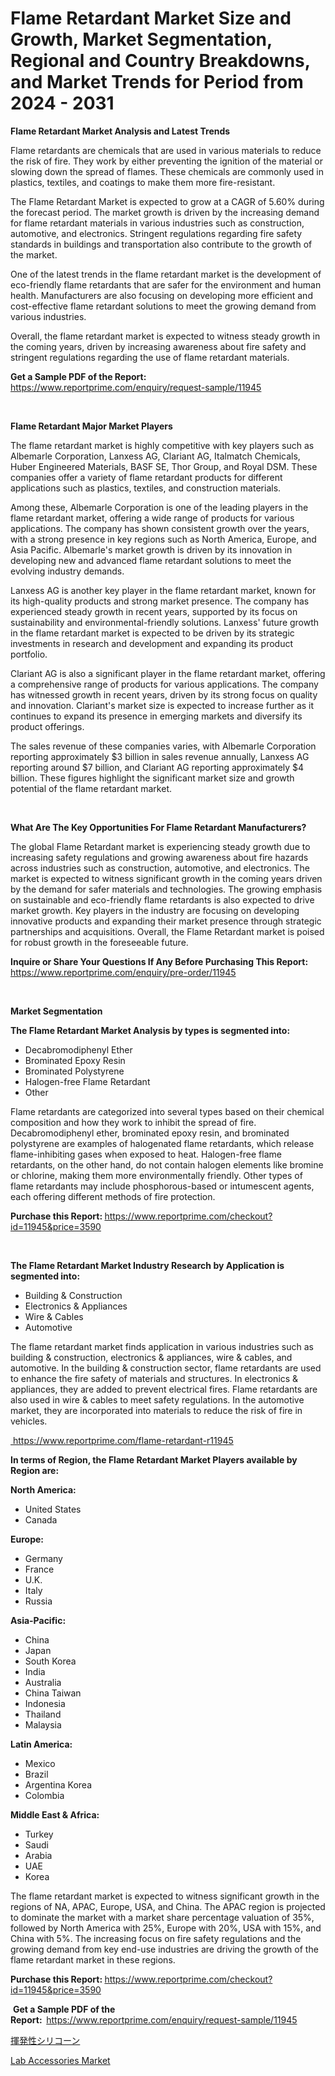 <p><h1>Flame Retardant Market Size and Growth, Market Segmentation, Regional and Country Breakdowns, and Market Trends for Period from 2024 -  2031</h1></p><p><strong>Flame Retardant Market Analysis and Latest Trends</strong></p>
<p><p>Flame retardants are chemicals that are used in various materials to reduce the risk of fire. They work by either preventing the ignition of the material or slowing down the spread of flames. These chemicals are commonly used in plastics, textiles, and coatings to make them more fire-resistant.</p><p>The Flame Retardant Market is expected to grow at a CAGR of 5.60% during the forecast period. The market growth is driven by the increasing demand for flame retardant materials in various industries such as construction, automotive, and electronics. Stringent regulations regarding fire safety standards in buildings and transportation also contribute to the growth of the market.</p><p>One of the latest trends in the flame retardant market is the development of eco-friendly flame retardants that are safer for the environment and human health. Manufacturers are also focusing on developing more efficient and cost-effective flame retardant solutions to meet the growing demand from various industries.</p><p>Overall, the flame retardant market is expected to witness steady growth in the coming years, driven by increasing awareness about fire safety and stringent regulations regarding the use of flame retardant materials.</p></p>
<p><strong>Get a Sample PDF of the Report:&nbsp;</strong> <a href="https://www.reportprime.com/enquiry/request-sample/11945">https://www.reportprime.com/enquiry/request-sample/11945</a></p>
<p>&nbsp;</p>
<p><strong>Flame Retardant Major Market Players</strong></p>
<p><p>The flame retardant market is highly competitive with key players such as Albemarle Corporation, Lanxess AG, Clariant AG, Italmatch Chemicals, Huber Engineered Materials, BASF SE, Thor Group, and Royal DSM. These companies offer a variety of flame retardant products for different applications such as plastics, textiles, and construction materials.</p><p>Among these, Albemarle Corporation is one of the leading players in the flame retardant market, offering a wide range of products for various applications. The company has shown consistent growth over the years, with a strong presence in key regions such as North America, Europe, and Asia Pacific. Albemarle's market growth is driven by its innovation in developing new and advanced flame retardant solutions to meet the evolving industry demands.</p><p>Lanxess AG is another key player in the flame retardant market, known for its high-quality products and strong market presence. The company has experienced steady growth in recent years, supported by its focus on sustainability and environmental-friendly solutions. Lanxess' future growth in the flame retardant market is expected to be driven by its strategic investments in research and development and expanding its product portfolio.</p><p>Clariant AG is also a significant player in the flame retardant market, offering a comprehensive range of products for various applications. The company has witnessed growth in recent years, driven by its strong focus on quality and innovation. Clariant's market size is expected to increase further as it continues to expand its presence in emerging markets and diversify its product offerings.</p><p>The sales revenue of these companies varies, with Albemarle Corporation reporting approximately $3 billion in sales revenue annually, Lanxess AG reporting around $7 billion, and Clariant AG reporting approximately $4 billion. These figures highlight the significant market size and growth potential of the flame retardant market.</p></p>
<p>&nbsp;</p>
<p><strong>What Are The Key Opportunities For Flame Retardant Manufacturers?</strong></p>
<p><p>The global Flame Retardant market is experiencing steady growth due to increasing safety regulations and growing awareness about fire hazards across industries such as construction, automotive, and electronics. The market is expected to witness significant growth in the coming years driven by the demand for safer materials and technologies. The growing emphasis on sustainable and eco-friendly flame retardants is also expected to drive market growth. Key players in the industry are focusing on developing innovative products and expanding their market presence through strategic partnerships and acquisitions. Overall, the Flame Retardant market is poised for robust growth in the foreseeable future.</p></p>
<p><strong>Inquire or Share Your Questions If Any Before Purchasing This Report:</strong> <a href="https://www.reportprime.com/enquiry/pre-order/11945">https://www.reportprime.com/enquiry/pre-order/11945</a></p>
<p>&nbsp;</p>
<p><strong>Market Segmentation</strong></p>
<p><strong>The Flame Retardant Market Analysis by types is segmented into:</strong></p>
<p><ul><li>Decabromodiphenyl Ether</li><li>Brominated Epoxy Resin</li><li>Brominated Polystyrene</li><li>Halogen-free Flame Retardant</li><li>Other</li></ul></p>
<p><p>Flame retardants are categorized into several types based on their chemical composition and how they work to inhibit the spread of fire. Decabromodiphenyl ether, brominated epoxy resin, and brominated polystyrene are examples of halogenated flame retardants, which release flame-inhibiting gases when exposed to heat. Halogen-free flame retardants, on the other hand, do not contain halogen elements like bromine or chlorine, making them more environmentally friendly. Other types of flame retardants may include phosphorous-based or intumescent agents, each offering different methods of fire protection.</p></p>
<p><strong>Purchase this Report:&nbsp;</strong><a href="https://www.reportprime.com/checkout?id=11945&price=3590">https://www.reportprime.com/checkout?id=11945&price=3590</a></p>
<p>&nbsp;</p>
<p><strong>The Flame Retardant Market Industry Research by Application is segmented into:</strong></p>
<p><ul><li>Building & Construction</li><li>Electronics & Appliances</li><li>Wire & Cables</li><li>Automotive</li></ul></p>
<p><p>The flame retardant market finds application in various industries such as building & construction, electronics & appliances, wire & cables, and automotive. In the building & construction sector, flame retardants are used to enhance the fire safety of materials and structures. In electronics & appliances, they are added to prevent electrical fires. Flame retardants are also used in wire & cables to meet safety regulations. In the automotive market, they are incorporated into materials to reduce the risk of fire in vehicles.</p></p>
<p><a href="https://www.reportprime.com/flame-retardant-r11945">&nbsp;https://www.reportprime.com/flame-retardant-r11945</a></p>
<p><strong>In terms of Region, the Flame Retardant Market Players available by Region are:</strong></p>
<p>
    <p> <strong> North America: </strong>
        <ul>
            <li>United States</li>
            <li>Canada</li>
        </ul>
        </p> 
    <p> <strong> Europe: </strong>
        <ul>
            <li>Germany</li>
            <li>France</li>
            <li>U.K.</li>
            <li>Italy</li>
            <li>Russia</li>
        </ul>
        </p> 
    <p> <strong> Asia-Pacific: </strong>
        <ul>
            <li>China</li>
            <li>Japan</li>
            <li>South Korea</li>
            <li>India</li>
            <li>Australia</li>
            <li>China Taiwan</li>
            <li>Indonesia</li>
            <li>Thailand</li>
            <li>Malaysia</li>
        </ul>
        </p> 
    <p> <strong> Latin America: </strong>
        <ul>
            <li>Mexico</li>
            <li>Brazil</li>
            <li>Argentina Korea</li>
            <li>Colombia</li>
        </ul>
        </p> 
    <p> <strong> Middle East & Africa: </strong>
        <ul>
            <li>Turkey</li>
            <li>Saudi</li>
            <li>Arabia</li>
            <li>UAE</li>
            <li>Korea</li>
        </ul>
    </p>
    </p>
<p><p>The flame retardant market is expected to witness significant growth in the regions of NA, APAC, Europe, USA, and China. The APAC region is projected to dominate the market with a market share percentage valuation of 35%, followed by North America with 25%, Europe with 20%, USA with 15%, and China with 5%. The increasing focus on fire safety regulations and the growing demand from key end-use industries are driving the growth of the flame retardant market in these regions.</p></p>
<p><strong>Purchase this Report: </strong><a href="https://www.reportprime.com/checkout?id=11945&price=3590">https://www.reportprime.com/checkout?id=11945&price=3590</a></p>
<p>&nbsp;<strong>Get a Sample PDF of the Report:&nbsp;&nbsp;</strong><a href="https://www.reportprime.com/enquiry/request-sample/11945">https://www.reportprime.com/enquiry/request-sample/11945</a></p>
<p><strong></strong></p>
<p><p><a href="https://github.com/oqxogxyvqe90775/Market-Research-Report-List-2/blob/main/725145569674.md">揮発性シリコーン</a></p><p><a href="https://view.publitas.com/reportprime-1/lab-accessories-market-furnishes-information-on-market-share-market-trends-and-market-growth/">Lab Accessories Market</a></p></p>